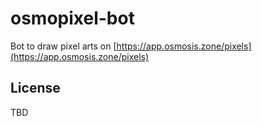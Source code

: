 # osmopixel-bot

Bot to draw pixel arts on [https://app.osmosis.zone/pixels](https://app.osmosis.zone/pixels)

## License

TBD
